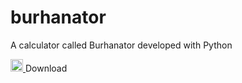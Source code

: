 # burhanator
A calculator called Burhanator developed with Python

<a href="https://github.com/burhanemir/burhanator/releases/download/v1.0.0/burhanator.exe">
  <img src="https://w7.pngwing.com/pngs/987/537/png-transparent-download-downloading-save-basic-user-interface-icon-thumbnail.png"download alt="Download" width="20" height="20">
</a>
Download


